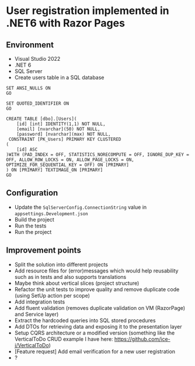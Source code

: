 # User registration implemented in .NET6 with Razor Pages

Environment
---
- Visual Studio 2022
- .NET 6
- SQL Server
- Create users table in a SQL database

```
SET ANSI_NULLS ON
GO

SET QUOTED_IDENTIFIER ON
GO

CREATE TABLE [dbo].[Users](
	[id] [int] IDENTITY(1,1) NOT NULL,
	[email] [nvarchar](50) NOT NULL,
	[password] [nvarchar](max) NOT NULL,
 CONSTRAINT [PK_Users] PRIMARY KEY CLUSTERED 
(
	[id] ASC
)WITH (PAD_INDEX = OFF, STATISTICS_NORECOMPUTE = OFF, IGNORE_DUP_KEY = OFF, ALLOW_ROW_LOCKS = ON, ALLOW_PAGE_LOCKS = ON, OPTIMIZE_FOR_SEQUENTIAL_KEY = OFF) ON [PRIMARY]
) ON [PRIMARY] TEXTIMAGE_ON [PRIMARY]
GO
```

Configuration
---
- Update the `SqlServerConfig.ConnectionString` value in `appsettings.Development.json`
- Build the project
- Run the tests
- Run the project


Improvement points
---
- Split the solution into different projects
- Add resource files for (error)messages which would help reusability such as in tests and also supports translations
- Maybe think about vertical slices (project structure)
- Refactor the unit tests to improve quality and remove duplicate code (using SetUp action per scope)
- Add integration tests
- Add fluent validation (removes duplicate validation on VM (RazorPage) and Service layer)
- Extract the hardcoded queries into SQL stored procedures
- Add DTOs for retrieving data and exposing it to the presentation layer
- Setup CQRS architecture or a modified version (something like the VerticalToDo CRUD example I have here: https://github.com/ice-j/VerticalToDo)
- [Feature request] Add email verification for a new user registration
- ?
